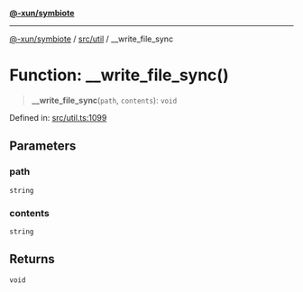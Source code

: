 [**@-xun/symbiote**](../../../README.md)

***

[@-xun/symbiote](../../../README.md) / [src/util](../README.md) / \_\_write\_file\_sync

# Function: \_\_write\_file\_sync()

> **\_\_write\_file\_sync**(`path`, `contents`): `void`

Defined in: [src/util.ts:1099](https://github.com/Xunnamius/symbiote/blob/8c20d618d9f5aba2b98dbaa28f75ebe8791b6067/src/util.ts#L1099)

## Parameters

### path

`string`

### contents

`string`

## Returns

`void`
